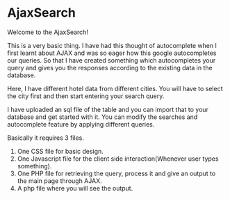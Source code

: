 AjaxSearch
==========
Welcome to the AjaxSearch!

This is a very basic thing. I have had this thought of autocomplete when I first learnt about AJAX and was so eager how this google autocompletes our queries. So that I have created something which autocompletes your query and gives you the responses according to the existing data in the database.

Here, I have different hotel data from different cities. You will have to select the city first and then start entering your search query.

I have uploaded an sql file of the table and you can import that to your database and get started with it.
You can modify the searches and autocomplete feature by applying different queries.

Basically it requires 3 files.
1) One CSS file for basic design.
2) One Javascript file for the client side interaction(Whenever user types something).
3) One PHP file for retrieving the query, process it and give an output to the main page through AJAX.
4) A php file where you will see the output.
